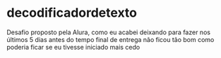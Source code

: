 # decodificadordetexto
Desafio proposto pela Alura, como eu acabei deixando para fazer nos últimos 5 dias antes do tempo final de entrega não ficou tão bom como poderia ficar se eu tivesse iniciado mais cedo

